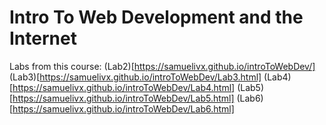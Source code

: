 # Intro To Web Development and the Internet

Labs from this course:
(Lab2)[https://samuelivx.github.io/introToWebDev/]
(Lab3)[https://samuelivx.github.io/introToWebDev/Lab3.html]
(Lab4)[https://samuelivx.github.io/introToWebDev/Lab4.html]
(Lab5)[https://samuelivx.github.io/introToWebDev/Lab5.html]
(Lab6)[https://samuelivx.github.io/introToWebDev/Lab6.html]